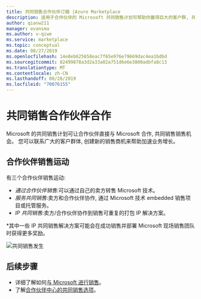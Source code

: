 ```yaml
---
title: 共同销售合作伙伴订婚 |Azure Marketplace
description: 适用于合作伙伴的 Microsoft 共同销售计划可帮助你赢得巨大的客户群, 并生成新的销售。
author: qianw211
manager: evansma
ms.author: v-qiwe
ms.service: marketplace
ms.topic: conceptual
ms.date: 08/27/2019
ms.openlocfilehash: 14e8eb625658eac7f65e976e79669dac4ea1bdbd
ms.sourcegitcommit: 82499878a3d2a33a02a751d6e6e3800adbfa8c13
ms.translationtype: MT
ms.contentlocale: zh-CN
ms.lasthandoff: 08/28/2019
ms.locfileid: "70076155"
---
```

# <a name="co-sell-partner-engagement"></a>共同销售合作伙伴合作

Microsoft 的共同销售计划可让合作伙伴直接与 Microsoft 合作, 共同销售销售机会。 您可以联系广大的客户群体, 创建新的销售商机来帮助加速业务增长。

## <a name="partner-selling-motions"></a>合作伙伴销售运动

有三个合作伙伴销售运动:

* *通过合作伙伴销售*:可以通过自己的卖方转售 Microsoft 技术。
* *服务共同销售*:卖方和合作伙伴协作, 通过 Microsoft 技术 embedded 销售项目或托管服务。
* *IP 共同销售*:卖方/合作伙伴协作到销售可重复的打包 IP 解决方案。

\*其中一些 IP 共同销售解决方案可能会在成功销售并部署 Microsoft 现场销售团队时获得更多奖励。

![共同销售发生](./media/marketplace-publishers-guide/marketplace-co-sell.png)

## <a name="next-steps"></a>后续步骤

- 详细了解如何[与 Microsoft 进行销售](https://partner.microsoft.com/membership/sell-with-microsoft)。
- 了解[合作伙伴中心的共同销售选项](./partner-center-portal/commercial-marketplace-co-sell.md)。
